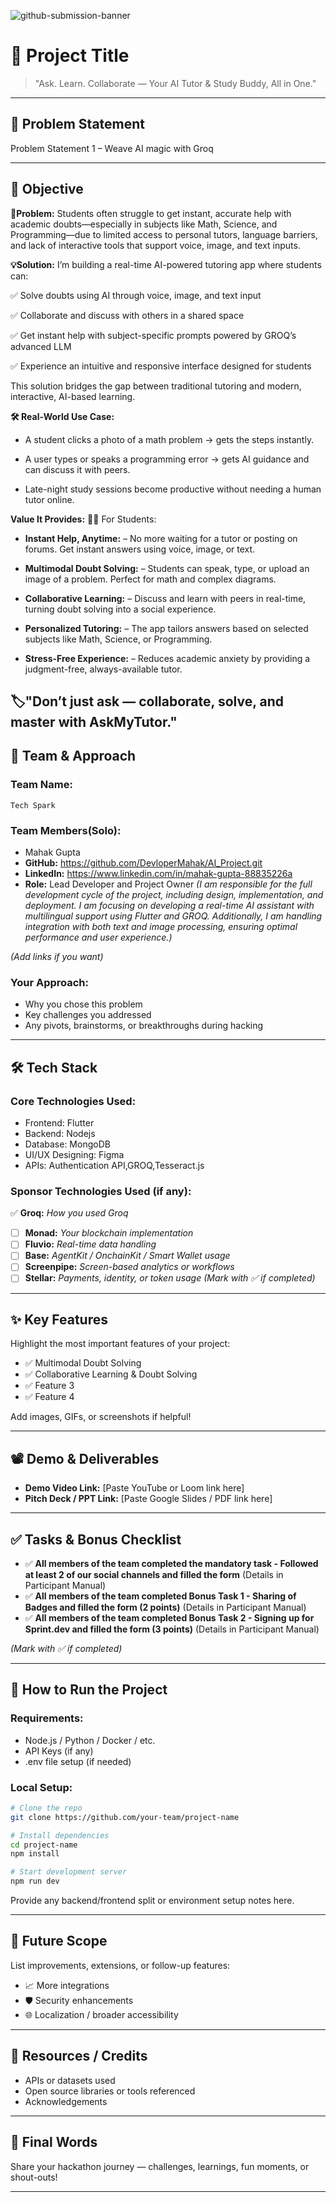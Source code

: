 ![github-submission-banner](https://github.com/user-attachments/assets/a1493b84-e4e2-456e-a791-ce35ee2bcf2f)

# 🚀 Project Title

> "Ask. Learn. Collaborate — Your AI Tutor & Study Buddy, All in One."

---

## 📌 Problem Statement
 
Problem Statement 1 – Weave AI magic with Groq


---

## 🎯 Objective


 **🧠Problem:** Students often struggle to get instant, accurate help with academic doubts—especially in subjects like Math, Science, and Programming—due to limited access to personal tutors, language barriers, and lack of interactive tools that support voice, image, and text inputs.


 **💡Solution:** 
I’m building a real-time AI-powered tutoring app where students can:

✅ Solve doubts using AI through voice, image, and text input

✅ Collaborate and discuss with others in a shared space

✅ Get instant help with subject-specific prompts powered by GROQ’s advanced LLM

✅ Experience an intuitive and responsive interface designed for students

This solution bridges the gap between traditional tutoring and modern, interactive, AI-based learning.


 **🛠 Real-World Use Case:** 
- A student clicks a photo of a math problem → gets the steps instantly.

- A user types or speaks a programming error → gets AI guidance and can discuss it with peers.

- Late-night study sessions become productive without needing a human tutor online.


**Value It Provides:** 
👩‍🎓 For Students:
- **Instant Help, Anytime:** – No more waiting for a tutor or posting on forums. Get instant answers using voice, image, or text.

- **Multimodal Doubt Solving:** – Students can speak, type, or upload an image of a problem. Perfect for math and complex diagrams.

- **Collaborative Learning:** – Discuss and learn with peers in real-time, turning doubt solving into a social experience.

- **Personalized Tutoring:** – The app tailors answers based on selected subjects like Math, Science, or Programming.

- **Stress-Free Experience:** – Reduces academic anxiety by providing a judgment-free, always-available tutor.

**🏷️"Don’t just ask — collaborate, solve, and master with AskMyTutor."** 
---

## 🧠 Team & Approach

### Team Name:  
    Tech Spark

### Team Members(Solo):  
- Mahak Gupta   
- **GitHub:** https://github.com/DevloperMahak/AI_Project.git
- **LinkedIn:** https://www.linkedin.com/in/mahak-gupta-88835226a
- **Role:** Lead Developer and Project Owner
            *(I am responsible for the full development cycle of the project, including design, implementation, and deployment. I am focusing on developing a real-time AI assistant with multilingual support using Flutter and GROQ. Additionally, I am handling integration with both text and image processing, ensuring optimal performance and user experience.)*
            
 
*(Add links if you want)*

### Your Approach:  
- Why you chose this problem  
- Key challenges you addressed  
- Any pivots, brainstorms, or breakthroughs during hacking  

---

## 🛠️ Tech Stack

### Core Technologies Used:
- Frontend: Flutter
- Backend: Nodejs
- Database: MongoDB
- UI/UX Designing: Figma
- APIs: Authentication API,GROQ,Tesseract.js


### Sponsor Technologies Used (if any):
  ✅ **Groq:** _How you used Groq_  
- [ ] **Monad:** _Your blockchain implementation_  
- [ ] **Fluvio:** _Real-time data handling_  
- [ ] **Base:** _AgentKit / OnchainKit / Smart Wallet usage_  
- [ ] **Screenpipe:** _Screen-based analytics or workflows_  
- [ ] **Stellar:** _Payments, identity, or token usage_
*(Mark with ✅ if completed)*
---

## ✨ Key Features

Highlight the most important features of your project:

- ✅ Multimodal Doubt Solving
- ✅ Collaborative Learning & Doubt Solving 
- ✅ Feature 3  
- ✅ Feature 4  

Add images, GIFs, or screenshots if helpful!

---

## 📽️ Demo & Deliverables

- **Demo Video Link:** [Paste YouTube or Loom link here]  
- **Pitch Deck / PPT Link:** [Paste Google Slides / PDF link here]  

---

## ✅ Tasks & Bonus Checklist

- ✅ **All members of the team completed the mandatory task - Followed at least 2 of our social channels and filled the form** (Details in Participant Manual)  
- ✅ **All members of the team completed Bonus Task 1 - Sharing of Badges and filled the form (2 points)**  (Details in Participant Manual)
- ✅ **All members of the team completed Bonus Task 2 - Signing up for Sprint.dev and filled the form (3 points)**  (Details in Participant Manual)

*(Mark with ✅ if completed)*

---

## 🧪 How to Run the Project

### Requirements:
- Node.js / Python / Docker / etc.
- API Keys (if any)
- .env file setup (if needed)

### Local Setup:
```bash
# Clone the repo
git clone https://github.com/your-team/project-name

# Install dependencies
cd project-name
npm install

# Start development server
npm run dev
```

Provide any backend/frontend split or environment setup notes here.

---

## 🧬 Future Scope

List improvements, extensions, or follow-up features:

- 📈 More integrations  
- 🛡️ Security enhancements  
- 🌐 Localization / broader accessibility  

---

## 📎 Resources / Credits

- APIs or datasets used  
- Open source libraries or tools referenced  
- Acknowledgements  

---

## 🏁 Final Words

Share your hackathon journey — challenges, learnings, fun moments, or shout-outs!

---
